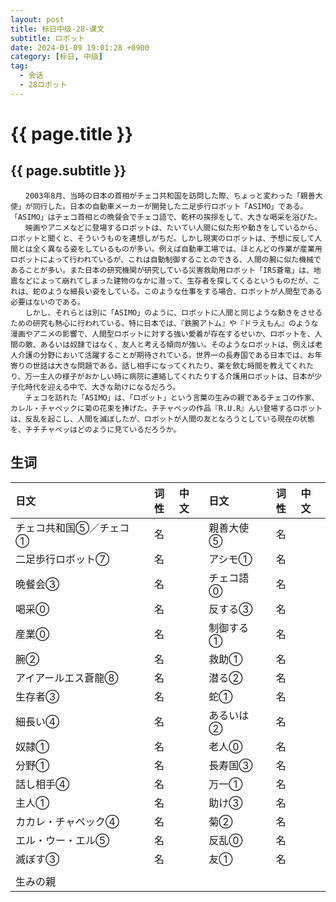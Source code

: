 ```yaml
---
layout: post
title: 标日中级-28-课文
subtitle: ロボット
date: 2024-01-09 19:01:28 +0900
category: [标日, 中级]
tag: 
  - 会话
  - 28ロボット
---
```


# {{ page.title }}

## {{ page.subtitle }}

```
　　2003年8月、当時の日本の首相がチェコ共和国を訪問した際、ちょっと変わった「親善大使」が同行した。日本の自動車メーカーが開発した二足歩行ロボット「ASIMO」である。「ASIMO」はチェコ首相との晩餐会でチェコ語で、乾杯の挨拶をして、大きな喝采を浴びた。
　　映画やアニメなどに登場するロボットは、たいてい人間に似た形や動きをしているから、ロボットと聞くと、そういうものを連想しがちだ。しかし現実のロボットは、予想に反して人間とは全く異なる姿をしているものが多い。例えば自動車工場では、ほとんどの作業が産業用ロボットによって行われているが、これは自動制御することのできる、人間の腕に似た機械であることが多い。また日本の研究機関が研究している災害救助用ロボット「IRS蒼竜」は、地震などによって崩れてしまった建物のなかに潜って、生存者を探してくるというものだが、これは、蛇のような細長い姿をしている。このような仕事をする場合、ロボットが人間型である必要はないのである。
　　しかし、それらとは別に「ASIMO」のように、ロボットに人間と同じような動きをさせるための研究も熱心に行われている。特に日本では、『鉄腕アトム』や『ドラえもん』のような漫画やアニメの影響で、人間型ロボットに対する強い愛着が存在するせいか、ロボットを、人間の敵、あるいは奴隷ではなく、友人と考える傾向が強い。そのようなロボットは、例えば老人介護の分野において活躍することが期待されている。世界一の長寿国である日本では、お年寄りの世話は大きな問題である。話し相手になってくれたり、薬を飲む時間を教えてくれたり、万一主人の様子がおかしい時に病院に連絡してくれたりする介護用ロボットは、日本が少子化時代を迎える中で、大きな助けになるだろう。
　　チェコを訪れた「ASIMO」は、「ロボット」という言葉の生みの親であるチェコの作家、カレル・チャペックに菊の花束を捧げた。チチャペッの作品『R.U.R』んい登場するロボットは、反乱を起こし、人間を滅ぼしたが、ロボットが人間の友となろうとしている現在の状態を、チチチャペッはどのように見ているだろうか。
```

## 生词

| 日文                                | 词性  | 中文 | 日文                   | 词性  | 中文 |
| :---------------------------------- | :---: | :--- | :--------------------- | :---: | :--- |
| <ruby>チェコ共和国⑤／チェコ①</ruby> |  名   |      | <ruby>親善大使⑤</ruby> |  名   |      |
| <ruby>二足歩行ロボット⑦</ruby>      |  名   |      | <ruby>アシモ①</ruby>   |  名   |      |
| <ruby>晩餐会③</ruby>                |  名   |      | <ruby>チェコ語⓪</ruby> |  名   |      |
| <ruby>喝采⓪</ruby>                  |  名   |      | <ruby>反する③</ruby>   |  名   |      |
| <ruby>産業⓪</ruby>                  |  名   |      | <ruby>制御する①</ruby> |  名   |      |
| <ruby>腕②</ruby>                    |  名   |      | <ruby>救助①</ruby>     |  名   |      |
| <ruby>アイアールエス蒼龍⑧</ruby>    |  名   |      | <ruby>潜る②</ruby>     |  名   |      |
| <ruby>生存者③</ruby>                |  名   |      | <ruby>蛇①</ruby>       |  名   |      |
| <ruby>細長い④</ruby>                |  名   |      | <ruby>あるいは②</ruby> |  名   |      |
| <ruby>奴隷①</ruby>                  |  名   |      | <ruby>老人⓪</ruby>     |  名   |      |
| <ruby>分野①</ruby>                  |  名   |      | <ruby>長寿国③</ruby>   |  名   |      |
| <ruby>話し相手④</ruby>              |  名   |      | <ruby>万一①</ruby>     |  名   |      |
| <ruby>主人①</ruby>                  |  名   |      | <ruby>助け③</ruby>     |  名   |      |
| <ruby>カカレ・チャペック④</ruby>    |  名   |      | <ruby>菊②</ruby>       |  名   |      |
| <ruby>エル・ウー・エル⑤</ruby>      |  名   |      | <ruby>反乱⓪</ruby>     |  名   |      |
| <ruby>滅ぼす③</ruby>                |  名   |      | <ruby>友①</ruby>       |  名   |      |
|                                     |       |      |                        |       |      |
| <ruby>生みの親</ruby>               |       |      |                        |       |      |

